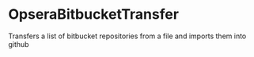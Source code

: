 # OpseraBitbucketTransfer
Transfers a list of bitbucket repositories from a file and imports them into github
